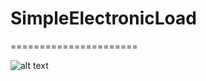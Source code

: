 [OHlogo]: https://upload.wikimedia.org/wikipedia/commons/thumb/f/fd/Open-source-hardware-logo.svg/1200px-Open-source-hardware-logo.svg.png "Open Hardware Logo"

# SimpleElectronicLoad 
======================

![alt text][OHlogo]
